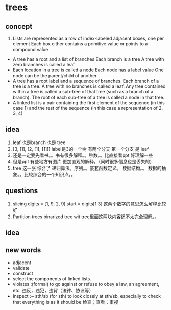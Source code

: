 # trees
## concept
1. Lists are represented as a row of index-labeled adjacent boxes, one per element Each box either contains a primitive value or points to a compound value
- A tree has a root and a list of branches
Each branch is a tree
A tree with zero branches is called a leaf
- Each location in a tree is called a node
Each node has a label value
One node can be the parent/child of another
- A tree has a root label and a sequence of branches. Each branch of a tree is a tree. A tree with no branches is called a leaf. Any tree contained within a tree is called a sub-tree of that tree (such as a branch of a branch). The root of each sub-tree of a tree is called a node in that tree.
- A linked list is a pair containing the first element of the sequence (in this case 1) and the rest of the sequence (in this case a representation of 2, 3, 4)


## idea
1. leaf 也是branch 也是 tree
2. [3, [1], [2, [1], [1]]]  label是3的一个树 有两个分支 第一个分支 是 leaf
3. 还是一定要先看书。。书有很多解释。。秒数。。比直接看ppt 好理解一些
4. 但是ppt 有些地方有图片 更加直观的解释。（同时很多信息也是丢失的）
5. tree 这一张 综合了 递归算法。序列。。嵌套函数定义。 数据结构。。 数据的抽象。。比较综合的一个知识点。。


## questions
1. slicing digits = [1, 9, 2, 9]  start = digits[1:3] 这两个数字的意思怎么解释比较好
2. Partition trees  binarized tree wit tree里面这两块内容还不太完全理解。。

## idea

## new words
- adjacent
- validate
- construct
-  select the components of linked lists.
- violates :(formal) to go against or refuse to obey a law, an agreement, etc. 违反，违犯，违背（法律、协议等）
- inspect :~ sth/sb (for sth) to look closely at sth/sb, especially to check that everything is as it should be 检查；查看；审视